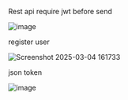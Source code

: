 
Rest api require jwt before send

![image](https://github.com/user-attachments/assets/3bc5b70a-51a2-4629-94d6-731d264121bc)

register user

![Screenshot 2025-03-04 161733](https://github.com/user-attachments/assets/b14332fe-dbf0-434b-8a2b-8cbe897e67e8)


json token

![image](https://github.com/user-attachments/assets/d2ee5213-6b67-4d2b-8774-f1bbcf730616)
